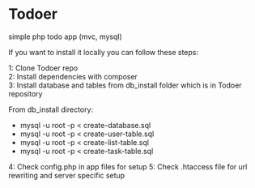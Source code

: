 Todoer
======

simple php todo app (mvc, mysql)

If you want to install it locally you can follow these steps:

1: Clone Todoer repo<br>
2: Install dependencies with composer<br>
3: Install database and tables from db_install folder which is in Todoer repository<br>
   
   From db_install directory:
   <ul>
      <li>mysql -u root -p  < create-database.sql</li>
      <li>mysql -u root -p  < create-user-table.sql</li>
      <li>mysql -u root -p  < create-list-table.sql</li>
      <li>mysql -u root -p  < create-task-table.sql</li>
   </ul>
   
4: Check config.php in app files for setup
5: Check .htaccess file for url rewriting and server specific setup
